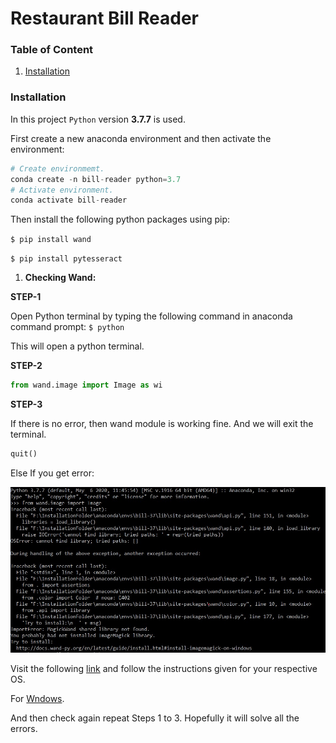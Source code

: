 # Restaurant Bill Reader

### Table of Content
1. [Installation](#installation)



### Installation
In this project `Python` version **3.7.7** is used.

First create a new anaconda environment and then activate the environment:
```python
# Create environmemt.
conda create -n bill-reader python=3.7
# Activate environment.
conda activate bill-reader
```

Then install the following python packages using pip:

`$ pip install wand`

`$ pip install pytesseract`

  1. **Checking Wand:**
  
  **STEP-1**
  
  Open Python terminal by typing the following command in anaconda command prompt:
  `$ python`
  
  This will open a python terminal.

  **STEP-2**

  ```python
  from wand.image import Image as wi
  ```
  
  **STEP-3**
  
  If there is no error, then wand module is working fine.
  And we will exit the terminal.

  ```python
  quit()
  ```

  Else If you get error:
  
  ![Wand Error Images](/readme-assets/wand-error.jpg)
  
  Visit the following [link](https://docs.wand-py.org/en/latest/guide/install.html) and follow the instructions given for your respective OS.
  
  For [Wndows](https://docs.wand-py.org/en/latest/guide/install.html#install-imagemagick-on-windows).
  
  And then check again repeat Steps 1 to 3. Hopefully it will solve all the errors.  
  
  
  
